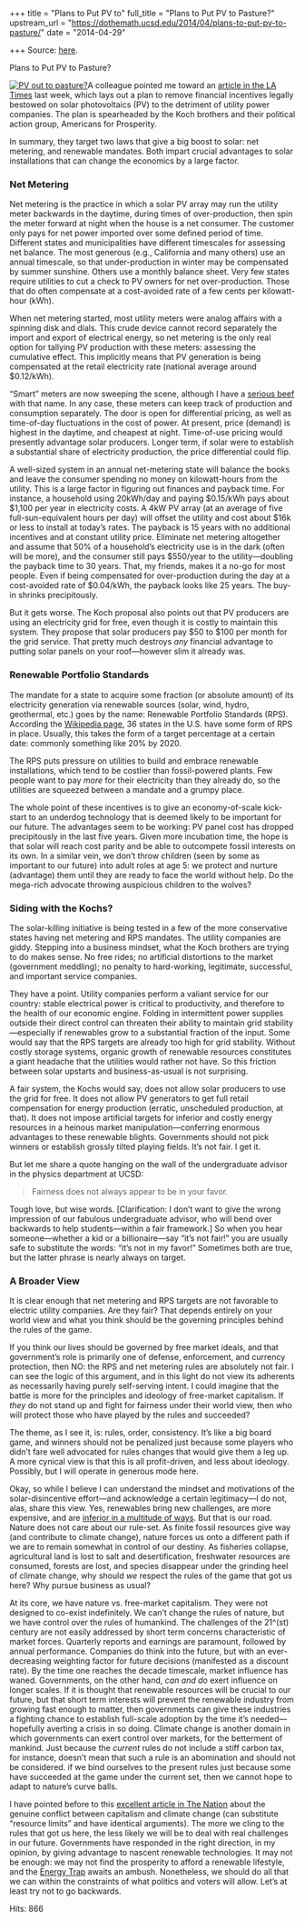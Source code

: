 +++
title = "Plans to Put PV to"
full_title = "Plans to Put PV to Pasture?"
upstream_url = "https://dothemath.ucsd.edu/2014/04/plans-to-put-pv-to-pasture/"
date = "2014-04-29"

+++
Source: [here](https://dothemath.ucsd.edu/2014/04/plans-to-put-pv-to-pasture/).

Plans to Put PV to Pasture?

[![PV out to pasture?](https://dothemath.ucsd.edu/wp-content/uploads/2014/04/solar-panels-pasture-300x199.jpg)](https://dothemath.ucsd.edu/wp-content/uploads/2014/04/solar-panels-pasture.jpg)A colleague pointed me toward an [article in the LA Times](http://www.latimes.com/nation/la-na-solar-kochs-20140420%2C0%2C7412286.story#axzz306T6iDLk) last week, which lays out a plan to remove financial incentives legally bestowed on solar photovoltaics (PV) to the detriment of utility power companies. The plan is spearheaded by the Koch brothers and their political action group, Americans for Prosperity.

In summary, they target two laws that give a big boost to solar: net metering, and renewable mandates. Both impart crucial advantages to solar installations that can change the economics by a large factor.

### Net Metering

Net metering is the practice in which a solar PV array may run the utility meter backwards in the daytime, during times of over-production, then spin the meter forward at night when the house is a net consumer. The customer only pays for net power imported over some defined period of time. Different states and municipalities have different timescales for assessing net balance. The most generous (e.g., California and many others) use an annual timescale, so that under-production in winter may be compensated by summer sunshine. Others use a monthly balance sheet. Very few states require utilities to cut a check to PV owners for net over-production. Those that do often compensate at a cost-avoided rate of a few cents per kilowatt-hour (kWh).

When net metering started, most utility meters were analog affairs with a spinning disk and dials. This crude device cannot record separately the import and export of electrical energy, so net metering is the only real option for tallying PV production with these meters: assessing the cumulative effect. This implicitly means that PV generation is being compensated at the retail electricity rate (national average around \$0.12/kWh).

“Smart” meters are now sweeping the scene, although I have a [serious beef](https://dothemath.ucsd.edu/2012/03/the-phantoms-ive-killed/ "The Phantoms I’ve Killed") with that name. In any case, these meters can keep track of production and consumption separately. The door is open for differential pricing, as well as time-of-day fluctuations in the cost of power. At present, price (demand) is highest in the daytime, and cheapest at night. Time-of-use pricing would presently advantage solar producers. Longer term, if solar were to establish a substantial share of electricity production, the price differential could flip.

A well-sized system in an annual net-metering state will balance the books and leave the consumer spending no money on kilowatt-hours from the utility. This is a large factor in figuring out finances and payback time. For instance, a household using 20kWh/day and paying \$0.15/kWh pays about \$1,100 per year in electricity costs. A 4kW PV array (at an average of five full-sun-equivalent hours per day) will offset the utility and cost about \$16k or less to install at today’s rates. The payback is 15 years with no additional incentives and at constant utility price. Eliminate net metering altogether and assume that 50% of a household’s electricity use is in the dark (often will be more), and the consumer still pays \$550/year to the utility—doubling the payback time to 30 years. That, my friends, makes it a no-go for most people. Even if being compensated for over-production during the day at a cost-avoided rate of \$0.04/kWh, the payback looks like 25 years. The buy-in shrinks precipitously.

But it gets worse. The Koch proposal also points out that PV producers are using an electricity grid for free, even though it is costly to maintain this system. They propose that solar producers pay \$50 to \$100 per month for the grid service. That pretty much destroys *any* financial advantage to putting solar panels on your roof—however slim it already was.

### Renewable Portfolio Standards

The mandate for a state to acquire some fraction (or absolute amount) of its electricity generation via renewable sources (solar, wind, hydro, geothermal, etc.) goes by the name: Renewable Portfolio Standards (RPS). According the [Wikipedia page](http://en.wikipedia.org/wiki/Renewable_portfolio_standard "RPS: Wikipedia"), 36 states in the U.S. have some form of RPS in place. Usually, this takes the form of a target percentage at a certain date: commonly something like 20% by 2020.

The RPS puts pressure on utilities to build and embrace renewable installations, which tend to be costlier than fossil-powered plants. Few people want to pay *more* for their electricity than they already do, so the utilities are squeezed between a mandate and a grumpy place.

The whole point of these incentives is to give an economy-of-scale kick-start to an underdog technology that is deemed likely to be important for our future. The advantages seem to be working: PV panel cost has dropped precipitously in the last five years. Given more incubation time, the hope is that solar will reach cost parity and be able to outcompete fossil interests on its own. In a similar vein, we don’t throw children (seen by some as important to our future) into adult roles at age 5: we protect and nurture (advantage) them until they are ready to face the world without help. Do the mega-rich advocate throwing auspicious children to the wolves?

### Siding with the Kochs?

The solar-killing initiative is being tested in a few of the more conservative states having net metering and RPS mandates. The utility companies are giddy. Stepping into a business mindset, what the Koch brothers are trying to do makes sense. No free rides; no artificial distortions to the market (government meddling); no penalty to hard-working, legitimate, successful, and important service companies.

They have a point. Utility companies perform a valiant service for our country: stable electrical power is critical to productivity, and therefore to the health of our economic engine. Folding in intermittent power supplies outside their direct control can threaten their ability to maintain grid stability—especially if renewables grow to a substantial fraction of the input. Some would say that the RPS targets are already too high for grid stability. Without costly storage systems, organic growth of renewable resources constitutes a giant headache that the utilities would rather not have. So this friction between solar upstarts and business-as-usual is not surprising.

A fair system, the Kochs would say, does not allow solar producers to use the grid for free. It does not allow PV generators to get full retail compensation for energy production (erratic, unscheduled production, at that). It does not impose artificial targets for inferior and costly energy resources in a heinous market manipulation—conferring enormous advantages to these renewable blights. Governments should not pick winners or establish grossly tilted playing fields. It’s not fair. I get it.

But let me share a quote hanging on the wall of the undergraduate advisor in the physics department at UCSD:

> Fairness does not always appear to be in your favor.

Tough love, but wise words. \[Clarification: I don’t want to give the wrong impression of our fabulous undergraduate advisor, who will bend over backwards to help students—within a fair framework.\] So when you hear someone—whether a kid or a billionaire—say “it’s not fair!” you are usually safe to substitute the words: “it’s not in my favor!” Sometimes both are true, but the latter phrase is nearly always on target.

### A Broader View

It is clear enough that net metering and RPS targets are not favorable to electric utility companies. Are they fair? That depends entirely on your world view and what you think should be the governing principles behind the rules of the game.

If you think our lives should be governed by free market ideals, and that government’s role is primarily one of defense, enforcement, and currency protection, then NO: the RPS and net metering rules are absolutely not fair. I can see the logic of this argument, and in this light do not view its adherents as necessarily having purely self-serving intent. I could imagine that the battle is more for the principles and ideology of free-market capitalism. If *they* do not stand up and fight for fairness under their world view, then who will protect those who have played by the rules and succeeded?

The theme, as I see it, is: rules, order, consistency. It’s like a big board game, and winners should not be penalized just because some players who didn’t fare well advocated for rules changes that would give them a leg up. A more cynical view is that this is all profit-driven, and less about ideology. Possibly, but I will operate in generous mode here.

Okay, so while I believe I can understand the mindset and motivations of the solar-disincentive effort—and acknowledge a certain legitimacy—I do not, alas, share this view. Yes, renewables bring new challenges, are more expensive, and are [inferior in a multitude of ways](https://dothemath.ucsd.edu/2012/02/the-alternative-energy-matrix/ "The Alternative Energy Matrix"). But that is our road. Nature does not care about our rule-set. As finite fossil resources give way (and contribute to climate change), nature forces us onto a different path if we are to remain somewhat in control of our destiny. As fisheries collapse, agricultural land is lost to salt and desertification, freshwater resources are consumed, forests are lost, and species disappear under the grinding heel of climate change, why should *we* respect the rules of the game that got us here? Why pursue business as usual?

At its core, we have nature vs. free-market capitalism. They were not designed to co-exist indefinitely. We can’t change the rules of nature, but we have control over the rules of humankind. The challenges of the 21^(st) century are not easily addressed by short term concerns characteristic of market forces. Quarterly reports and earnings are paramount, followed by annual performance. Companies do think into the future, but with an ever-decreasing weighting factor for future decisions (manifested as a discount rate). By the time one reaches the decade timescale, market influence has waned. Governments, on the other hand, *can and do* exert influence on longer scales. If it is thought that renewable resources will be crucial to our future, but that short term interests will prevent the renewable industry from growing fast enough to matter, then governments can give these industries a fighting chance to establish full-scale adoption by the time it’s needed—hopefully averting a crisis in so doing. Climate change is another domain in which governments can exert control over markets, for the betterment of mankind. Just because the *current* rules do not include a stiff carbon tax, for instance, doesn’t mean that such a rule is an abomination and should not be considered. if we bind ourselves to the present rules just because some have succeeded at the game under the current set, then we cannot hope to adapt to nature’s curve balls.

I have pointed before to this [excellent article in The Nation](http://www.thenation.com/article/164497/capitalism-vs-climate?page=full) about the genuine conflict between capitalism and climate change (can substitute “resource limits” and have identical arguments). The more we cling to the rules that got us here, the less likely we will be to deal with real challenges in our future. Governments have responded in the right direction, in my opinion, by giving advantage to nascent renewable technologies. It may not be enough: we may not find the prosperity to afford a renewable lifestyle, and the [Energy Trap](https://dothemath.ucsd.edu/2011/10/the-energy-trap/ "The Energy Trap") awaits an ambush. Nonetheless, we should do all that we can within the constraints of what politics and voters will allow. Let’s at least try not to go backwards.

Hits: 866

[](https://www.addtoany.com/add_to/facebook?linkurl=https%3A%2F%2Fdothemath.ucsd.edu%2F2014%2F04%2Fplans-to-put-pv-to-pasture%2F&linkname=Plans%20to%20Put%20PV%20to%20Pasture%3F "Facebook")[](https://www.addtoany.com/add_to/twitter?linkurl=https%3A%2F%2Fdothemath.ucsd.edu%2F2014%2F04%2Fplans-to-put-pv-to-pasture%2F&linkname=Plans%20to%20Put%20PV%20to%20Pasture%3F "Twitter")[](https://www.addtoany.com/add_to/email?linkurl=https%3A%2F%2Fdothemath.ucsd.edu%2F2014%2F04%2Fplans-to-put-pv-to-pasture%2F&linkname=Plans%20to%20Put%20PV%20to%20Pasture%3F "Email")[](https://www.addtoany.com/share)
